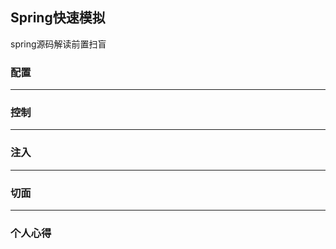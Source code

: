 ## Spring快速模拟

spring源码解读前置扫盲



### 配置





------
### 控制



------


### 注入



------


### 切面



------

### 个人心得







